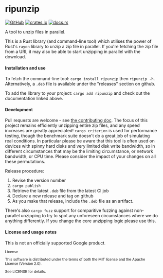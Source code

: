 # ripunzip

[![GitHub](https://img.shields.io/crates/l/ripunzip)](https://github.com/google/ripunzip)
[![crates.io](https://img.shields.io/crates/d/ripunzip)](https://crates.io/crates/ripunzip)
[![docs.rs](https://docs.rs/ripunzip/badge.svg)](https://docs.rs/ripunzip)

A tool to unzip files in parallel.

This is a Rust library (and command-line tool) which utilises the power of Rust's `rayon`
library to unzip a zip file in parallel. If you're fetching the zip file from a URI, it
may also be able to start unzipping in parallel with the download.

#### Installation and use

To fetch the command-line tool: `cargo install ripunzip` then `ripunzip -h`. Alternatively,
a `.deb` file is available under the "releases" section on github.

To add the library to your project: `cargo add ripunzip` and check out the documentation
linked above.

#### Development

Pull requests are welcome - see [the contributing doc](docs/contributing.md). The focus
of this project remains efficiently unzipping entire zip files, and any speed increases
are greatly appreciated! `cargo criterion` is used for performance testing, though the
benchmark suite doesn't do a great job of simulating real conditions. In particular please
be aware that this tool is often used on devices with spinny hard disks and very limited
disk write bandwidth, so in different circumstances that may be the limiting circumstance,
or network bandwidth, or CPU time. Please consider the impact of your changes on all these
permutations.

Release procedure:
1. Revise the version number
2. `cargo publish`
3. Retrieve the latest `.deb` file from the latest CI job
4. Declare a new release and tag on github
5. As you make that release, include the `.deb` file as an artifact.

There's also `cargo fuzz` support for comparitive fuzzing against non-parallel unzipping
to try to spot any unforeseen circumstances where we do anything differently. If you
change the core unzipping logic please use this.

#### License and usage notes

This is not an officially supported Google product.

<sup>
License

This software is distributed under the terms of both the MIT license and the
Apache License (Version 2.0).

See LICENSE for details.
</sup>

